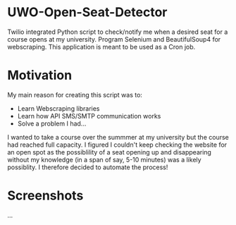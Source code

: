 # UWO-Open-Seat-Detector
Twilio integrated Python script to check/notify me when a desired seat for a course opens at my university. Program Selenium and BeautifulSoup4 for webscraping. This application is meant to be used as a Cron job.

# Motivation
My main reason for creating this script was to:

- Learn Webscraping libraries
- Learn how API SMS/SMTP communication works
- Solve a problem I had...

I wanted to take a course over the summmer at my university but the course had reached full capacity. I figured I couldn't keep checking the website for an open spot as the possiblility of a seat opening up and disappearing without my knowledge (in a span of say, 5-10 minutes) was a likely possiblity. I therefore decided to automate the process!

# Screenshots

...
